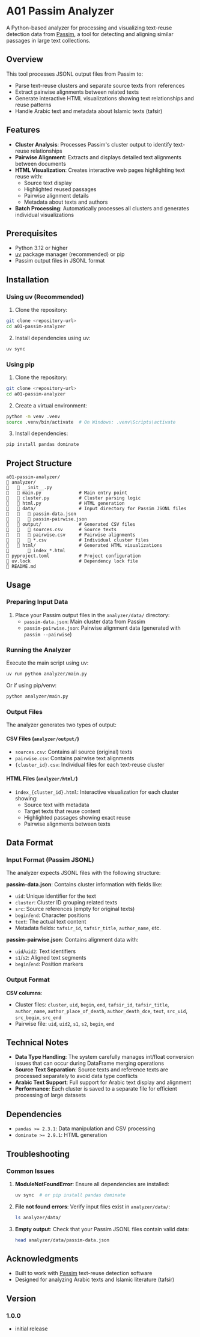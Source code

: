 # A01 Passim Analyzer

A Python-based analyzer for processing and visualizing text-reuse detection data from [Passim](https://github.com/dasmiq/passim), a tool for detecting and aligning similar passages in large text collections.

## Overview

This tool processes JSONL output files from Passim to:
- Parse text-reuse clusters and separate source texts from references
- Extract pairwise alignments between related texts
- Generate interactive HTML visualizations showing text relationships and reuse patterns
- Handle Arabic text and metadata about Islamic texts (tafsir)

## Features

- **Cluster Analysis**: Processes Passim's cluster output to identify text-reuse relationships
- **Pairwise Alignment**: Extracts and displays detailed text alignments between documents
- **HTML Visualization**: Creates interactive web pages highlighting text reuse with:
  - Source text display
  - Highlighted reused passages
  - Pairwise alignment details
  - Metadata about texts and authors
- **Batch Processing**: Automatically processes all clusters and generates individual visualizations

## Prerequisites

- Python 3.12 or higher
- [uv](https://github.com/astral-sh/uv) package manager (recommended) or pip
- Passim output files in JSONL format

## Installation

### Using uv (Recommended)

1. Clone the repository:
```bash
git clone <repository-url>
cd a01-passim-analyzer
```

2. Install dependencies using uv:
```bash
uv sync
```

### Using pip

1. Clone the repository:
```bash
git clone <repository-url>
cd a01-passim-analyzer
```

2. Create a virtual environment:
```bash
python -m venv .venv
source .venv/bin/activate  # On Windows: .venv\Scripts\activate
```

3. Install dependencies:
```bash
pip install pandas dominate
```

## Project Structure

```
a01-passim-analyzer/
   analyzer/
      __init__.py
      main.py              # Main entry point
      cluster.py           # Cluster parsing logic
      html.py              # HTML generation
      data/                # Input directory for Passim JSONL files
         passim-data.json
         passim-pairwise.json
      output/              # Generated CSV files
         sources.csv      # Source texts
         pairwise.csv     # Pairwise alignments
         *.csv            # Individual cluster files
      html/                # Generated HTML visualizations
          index_*.html
   pyproject.toml           # Project configuration
   uv.lock                  # Dependency lock file
   README.md
```

## Usage

### Preparing Input Data

1. Place your Passim output files in the `analyzer/data/` directory:
   - `passim-data.json`: Main cluster data from Passim
   - `passim-pairwise.json`: Pairwise alignment data (generated with `passim --pairwise`)

### Running the Analyzer

Execute the main script using uv:
```bash
uv run python analyzer/main.py
```

Or if using pip/venv:
```bash
python analyzer/main.py
```

### Output Files

The analyzer generates two types of output:

#### CSV Files (`analyzer/output/`)
- `sources.csv`: Contains all source (original) texts
- `pairwise.csv`: Contains pairwise text alignments
- `{cluster_id}.csv`: Individual files for each text-reuse cluster

#### HTML Files (`analyzer/html/`)
- `index_{cluster_id}.html`: Interactive visualization for each cluster showing:
  - Source text with metadata
  - Target texts that reuse content
  - Highlighted passages showing exact reuse
  - Pairwise alignments between texts

## Data Format

### Input Format (Passim JSONL)

The analyzer expects JSONL files with the following structure:

**passim-data.json**: Contains cluster information with fields like:
- `uid`: Unique identifier for the text
- `cluster`: Cluster ID grouping related texts
- `src`: Source references (empty for original texts)
- `begin`/`end`: Character positions
- `text`: The actual text content
- Metadata fields: `tafsir_id`, `tafsir_title`, `author_name`, etc.

**passim-pairwise.json**: Contains alignment data with:
- `uid`/`uid2`: Text identifiers
- `s1`/`s2`: Aligned text segments
- `begin`/`end`: Position markers

### Output Format

**CSV columns**:
- Cluster files: `cluster`, `uid`, `begin`, `end`, `tafsir_id`, `tafsir_title`, `author_name`, `author_place_of_death`, `author_death_dce`, `text`, `src_uid`, `src_begin`, `src_end`
- Pairwise file: `uid`, `uid2`, `s1`, `s2`, `begin`, `end`

## Technical Notes

- **Data Type Handling**: The system carefully manages int/float conversion issues that can occur during DataFrame merging operations
- **Source Text Separation**: Source texts and reference texts are processed separately to avoid data type conflicts
- **Arabic Text Support**: Full support for Arabic text display and alignment
- **Performance**: Each cluster is saved to a separate file for efficient processing of large datasets

## Dependencies

- `pandas >= 2.3.1`: Data manipulation and CSV processing
- `dominate >= 2.9.1`: HTML generation

## Troubleshooting

### Common Issues

1. **ModuleNotFoundError**: Ensure all dependencies are installed:
   ```bash
   uv sync  # or pip install pandas dominate
   ```

2. **File not found errors**: Verify input files exist in `analyzer/data/`:
   ```bash
   ls analyzer/data/
   ```

3. **Empty output**: Check that your Passim JSONL files contain valid data:
   ```bash
   head analyzer/data/passim-data.json
   ```

## Acknowledgments

- Built to work with [Passim](https://github.com/dasmiq/passim) text-reuse detection software
- Designed for analyzing Arabic texts and Islamic literature (tafsir)

## Version

### 1.0.0

- initial release
